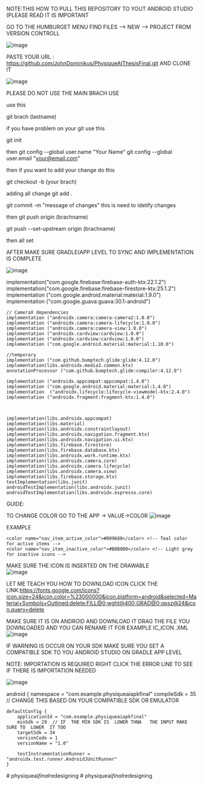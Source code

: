 
  NOTE:THIS   HOW TO PULL  THIS REPOSITORY   TO  YOUT ANDROID  STUDIO (PLEASE READ IT IS  IMPORTANT 
  
   GO  TO THE   HUMBURGET  MENU  FIND   FILES  --> NEW  -->  PROJECT  FROM VERSION CONTROLL

![image](https://github.com/user-attachments/assets/fce801d9-1d5f-4fe0-8e83-80b48b1eb40a)


PASTE YOUR  URL   :  https://github.com/JohnDominikus/PhysiqueAIThesisFinal.git
 AND CLONE  IT

  ![image](https://github.com/user-attachments/assets/d9f64f32-0fa9-41e5-ada1-d1401b989557)
  
 PLEASE  DO  NOT USE THE MAIN BRACH  USE  

use  this   

 git brach (lastname)
 
  if  you  have problem  on your git  use  this

  git init

  then
git config --global user.name "Your Name"
git config --global user.email "your@email.com"


then  if  you want to add your  change  do  this   

git checkout -b (your brach)

adding all   change
git add .


 git commit -m "message of changes"  this is need  to idetify changes 

then  git push origin (brachname)

git push --set-upstream origin (brachname)


 then  all set


  AFTER  MAKE SURE  GRADLE(APP LEVEL TO  SYNC AND   IMPLEMENTATION IS COMPLETE
  
  ![image](https://github.com/user-attachments/assets/12ea4548-da45-4d8f-a2cc-2bd452bdcfc4)


  implementation("com.google.firebase:firebase-auth-ktx:22.1.2")
    implementation("com.google.firebase:firebase-firestore-ktx:25.1.2")
    implementation ("com.google.android.material:material:1.9.0")
    implementation ("com.google.guava:guava:30.1-android")

    // CameraX dependencies
    implementation ("androidx.camera:camera-camera2:1.0.0")
    implementation ("androidx.camera:camera-lifecycle:1.0.0")
    implementation ("androidx.camera:camera-view:1.0.0")
    implementation ("androidx.cardview:cardview:1.0.0")
    implementation ("androidx.cardview:cardview:1.0.0")
    implementation ("com.google.android.material:material:1.10.0")

    //temporary
    implementation ("com.github.bumptech.glide:glide:4.12.0")
    implementation(libs.androidx.media3.common.ktx)
    annotationProcessor ("com.github.bumptech.glide:compiler:4.12.0")

    implementation ("androidx.appcompat:appcompat:1.4.0")
    implementation ("com.google.android.material:material:1.4.0")
    implementation  ("androidx.lifecycle:lifecycle-viewmodel-ktx:2.4.0")
    implementation ("androidx.fragment:fragment-ktx:1.4.0")



    implementation(libs.androidx.appcompat)
    implementation(libs.material)
    implementation(libs.androidx.constraintlayout)
    implementation(libs.androidx.navigation.fragment.ktx)
    implementation(libs.androidx.navigation.ui.ktx)
    implementation(libs.firebase.firestore)
    implementation(libs.firebase.database.ktx)
    implementation(libs.androidx.work.runtime.ktx)
    implementation(libs.androidx.camera.core)
    implementation(libs.androidx.camera.lifecycle)
    implementation(libs.androidx.camera.view)
    implementation(libs.firebase.storage.ktx)
    testImplementation(libs.junit)
    androidTestImplementation(libs.androidx.junit)
    androidTestImplementation(libs.androidx.espresso.core)






   GUIDE:

   TO CHANGE COLOR GO TO THE    APP -> VALUE->COLOR
   ![image](https://github.com/user-attachments/assets/87bb0318-d39f-4972-92e9-8bf66308eb01)

   EXAMPLE

    <color name="nav_item_active_color">#009688</color> <!-- Teal color for active items -->
    <color name="nav_item_inactive_color">#B0B0B0</color> <!-- Light grey for inactive icons -->


   MAKE SURE THE  ICON IS  INSERTED ON THE DRAWABLE   
   ![image](https://github.com/user-attachments/assets/4d4bf319-de78-466d-bd19-f8ec8b206abc)


   LET  ME TEACH  YOU HOW TO DOWNLOAD ICON   CLICK THE LINK:https://fonts.google.com/icons?icon.size=24&icon.color=%23000000&icon.platform=android&selected=Material+Symbols+Outlined:delete:FILL@0;wght@400;GRAD@0;opsz@24&icon.query=delete

   MAKE SURE   IT IS  ON  ANDROID AND  DOWNLOAD IT  DRAG  THE  FILE YOU  DOWNLOADED AND YOU CAN RENAME IT   FOR EXAMPLE   IC_ICON .XML
   ![image](https://github.com/user-attachments/assets/cbbd2d0b-f8cc-4261-a5f4-9ac6ef73d75a)



   IF WARNING IS OCCUR ON YOUR SDK  MAKE SURE YOU SET A COMPATIBLE SDK  TO YOU ANDROID STUDIO  ON  GRADLE APP LEVEL

  NOTE: IMPORTATION IS  REQUIRED  RIGHT CLICK THE ERROR  LINE  TO SEE  IF THERE IS  IMPORTATION NEEDED

  ![image](https://github.com/user-attachments/assets/108c4f66-36e4-47a4-abfc-409e0e67dd34)

   

android {
    namespace = "com.example.physiqueaiapkfinal"
    compileSdk = 35   // CHANGE  THIS BASED ON YOUR  COMPATIBLE SDK OR EMULATOR

    defaultConfig {
        applicationId = "com.example.physiqueaiapkfinal"
        minSdk = 29  // IF  THE MIN SDK IS  LOWER THNA   THE INPUT MAKE SURE TO  LOWER  IT TOO
        targetSdk = 34
        versionCode = 1
        versionName = "1.0"

        testInstrumentationRunner = "androidx.test.runner.AndroidJUnitRunner"
    }








    

    
   

    
#   p h y s i q u e a i _ f i n a l _ r e d e s i g n i n g  
 #   p h y s i q u e a i _ f i n a l _ r e d e s i g n i n g  
 